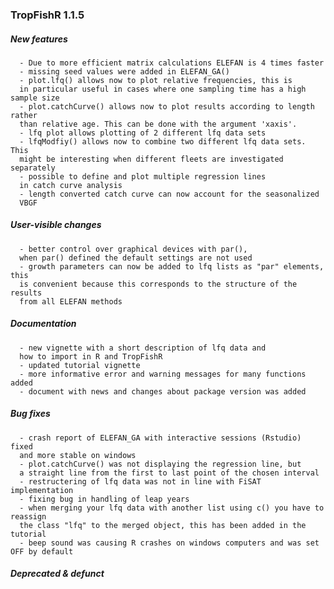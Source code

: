 ### TropFishR 1.1.5

##### New features

      - Due to more efficient matrix calculations ELEFAN is 4 times faster 
      - missing seed values were added in ELEFAN_GA()
      - plot.lfq() allows now to plot relative frequencies, this is
      in particular useful in cases where one sampling time has a high sample size
      - plot.catchCurve() allows now to plot results according to length rather
      than relative age. This can be done with the argument 'xaxis'.
      - lfq plot allows plotting of 2 different lfq data sets
      - lfqModfiy() allows now to combine two different lfq data sets. This
      might be interesting when different fleets are investigated separately
      - possible to define and plot multiple regression lines
      in catch curve analysis
      - length converted catch curve can now account for the seasonalized
      VBGF


##### User-visible changes

      - better control over graphical devices with par(),
      when par() defined the default settings are not used
      - growth parameters can now be added to lfq lists as "par" elements, this
      is convenient because this corresponds to the structure of the results
      from all ELEFAN methods


##### Documentation

      - new vignette with a short description of lfq data and
      how to import in R and TropFishR
      - updated tutorial vignette
      - more informative error and warning messages for many functions added
      - document with news and changes about package version was added

##### Bug fixes

      - crash report of ELEFAN_GA with interactive sessions (Rstudio) fixed
      and more stable on windows
      - plot.catchCurve() was not displaying the regression line, but
      a straight line from the first to last point of the chosen interval
      - restructering of lfq data was not in line with FiSAT implementation
      - fixing bug in handling of leap years
      - when merging your lfq data with another list using c() you have to reassign
      the class "lfq" to the merged object, this has been added in the tutorial
      - beep sound was causing R crashes on windows computers and was set OFF by default

##### Deprecated & defunct

